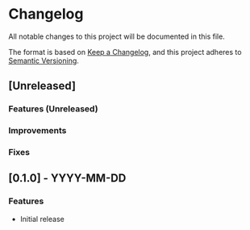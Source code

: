 # Changelog

All notable changes to this project will be documented in this file.

The format is based on [Keep a Changelog](https://keepachangelog.com/en/1.0.0/),
and this project adheres to [Semantic Versioning](https://semver.org/).

## [Unreleased]

### Features (Unreleased)

### Improvements

### Fixes

## [0.1.0] - YYYY-MM-DD

### Features

- Initial release
